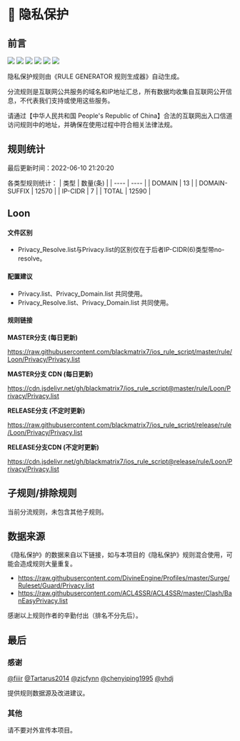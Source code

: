 # 🧸 隐私保护

## 前言

![](https://shields.io/badge/-移除重复规则-ff69b4) ![](https://shields.io/badge/-移除无法解析的域名-important) ![](https://shields.io/badge/-DOMAIN与DOMAIN--SUFFIX合并-green) ![](https://shields.io/badge/-DOMAIN--SUFFIX间合并-critical) ![](https://shields.io/badge/-DOMAIN--SUFFIX与DOMAIN--KEYWORD合并-blue) ![](https://shields.io/badge/-IP--CIDR(6)合并-blueviolet) 

隐私保护规则由《RULE GENERATOR 规则生成器》自动生成。

分流规则是互联网公共服务的域名和IP地址汇总，所有数据均收集自互联网公开信息，不代表我们支持或使用这些服务。

请通过【中华人民共和国 People's Republic of China】合法的互联网出入口信道访问规则中的地址，并确保在使用过程中符合相关法律法规。

## 规则统计

最后更新时间：2022-06-10 21:20:20

各类型规则统计：
| 类型 | 数量(条)  | 
| ---- | ----  |
| DOMAIN | 13  | 
| DOMAIN-SUFFIX | 12570  | 
| IP-CIDR | 7  | 
| TOTAL | 12590  | 


## Loon 

#### 文件区别
- Privacy_Resolve.list与Privacy.list的区别仅在于后者IP-CIDR(6)类型带no-resolve。

#### 配置建议
- Privacy.list、Privacy_Domain.list 共同使用。
- Privacy_Resolve.list、Privacy_Domain.list 共同使用。

#### 规则链接
**MASTER分支 (每日更新)**

https://raw.githubusercontent.com/blackmatrix7/ios_rule_script/master/rule/Loon/Privacy/Privacy.list

**MASTER分支 CDN (每日更新)**

https://cdn.jsdelivr.net/gh/blackmatrix7/ios_rule_script@master/rule/Loon/Privacy/Privacy.list

**RELEASE分支 (不定时更新)**

https://raw.githubusercontent.com/blackmatrix7/ios_rule_script/release/rule/Loon/Privacy/Privacy.list

**RELEASE分支CDN (不定时更新)**

https://cdn.jsdelivr.net/gh/blackmatrix7/ios_rule_script@release/rule/Loon/Privacy/Privacy.list

## 子规则/排除规则


当前分流规则，未包含其他子规则。

## 数据来源

《隐私保护》的数据来自以下链接，如与本项目的《隐私保护》规则混合使用，可能会造成规则大量重复。

- https://raw.githubusercontent.com/DivineEngine/Profiles/master/Surge/Ruleset/Guard/Privacy.list
- https://raw.githubusercontent.com/ACL4SSR/ACL4SSR/master/Clash/BanEasyPrivacy.list


感谢以上规则作者的辛勤付出（排名不分先后）。

## 最后

### 感谢

[@fiiir](https://github.com/fiiir) [@Tartarus2014](https://github.com/Tartarus2014) [@zjcfynn](https://github.com/zjcfynn) [@chenyiping1995](https://github.com/chenyiping1995) [@vhdj](https://github.com/vhdj)

提供规则数据源及改进建议。

### 其他

请不要对外宣传本项目。